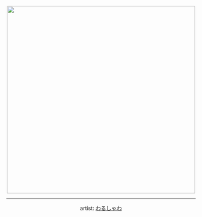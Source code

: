 
<p align="center">
  <img width="500" src="https://nekos.best/api/v2/neko/0611.png">
  <hr/>
  <center>
    artist: <a href="https://www.pixiv.net/en/artworks/95407944">わるしゃわ</a>
  </center>
</p>

